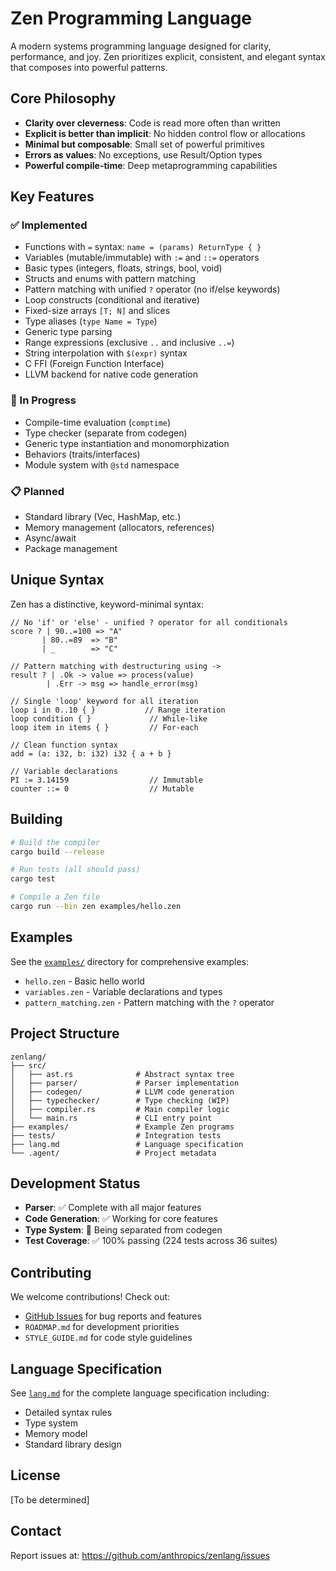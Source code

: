 # Zen Programming Language

A modern systems programming language designed for clarity, performance, and joy. Zen prioritizes explicit, consistent, and elegant syntax that composes into powerful patterns.

## Core Philosophy

- **Clarity over cleverness**: Code is read more often than written
- **Explicit is better than implicit**: No hidden control flow or allocations
- **Minimal but composable**: Small set of powerful primitives
- **Errors as values**: No exceptions, use Result/Option types
- **Powerful compile-time**: Deep metaprogramming capabilities

## Key Features

### ✅ Implemented
- Functions with `=` syntax: `name = (params) ReturnType { }`
- Variables (mutable/immutable) with `:=` and `::=` operators
- Basic types (integers, floats, strings, bool, void)
- Structs and enums with pattern matching
- Pattern matching with unified `?` operator (no if/else keywords)
- Loop constructs (conditional and iterative)
- Fixed-size arrays `[T; N]` and slices
- Type aliases (`type Name = Type`)
- Generic type parsing
- Range expressions (exclusive `..` and inclusive `..=`)
- String interpolation with `$(expr)` syntax
- C FFI (Foreign Function Interface)
- LLVM backend for native code generation

### 🚧 In Progress
- Compile-time evaluation (`comptime`)
- Type checker (separate from codegen)
- Generic type instantiation and monomorphization
- Behaviors (traits/interfaces)
- Module system with `@std` namespace

### 📋 Planned
- Standard library (Vec, HashMap, etc.)
- Memory management (allocators, references)
- Async/await
- Package management

## Unique Syntax

Zen has a distinctive, keyword-minimal syntax:

```zen
// No 'if' or 'else' - unified ? operator for all conditionals
score ? | 90..=100 => "A"
       | 80..=89  => "B"
       | _        => "C"

// Pattern matching with destructuring using ->
result ? | .Ok -> value => process(value)
        | .Err -> msg => handle_error(msg)

// Single 'loop' keyword for all iteration
loop i in 0..10 { }           // Range iteration
loop condition { }             // While-like
loop item in items { }         // For-each

// Clean function syntax
add = (a: i32, b: i32) i32 { a + b }

// Variable declarations
PI := 3.14159                  // Immutable
counter ::= 0                  // Mutable
```

## Building

```bash
# Build the compiler
cargo build --release

# Run tests (all should pass)
cargo test

# Compile a Zen file
cargo run --bin zen examples/hello.zen
```

## Examples

See the [`examples/`](examples/) directory for comprehensive examples:
- `hello.zen` - Basic hello world
- `variables.zen` - Variable declarations and types
- `pattern_matching.zen` - Pattern matching with the `?` operator

## Project Structure

```
zenlang/
├── src/
│   ├── ast.rs              # Abstract syntax tree
│   ├── parser/             # Parser implementation
│   ├── codegen/            # LLVM code generation
│   ├── typechecker/        # Type checking (WIP)
│   ├── compiler.rs         # Main compiler logic
│   └── main.rs             # CLI entry point
├── examples/               # Example Zen programs
├── tests/                  # Integration tests
├── lang.md                 # Language specification
└── .agent/                 # Project metadata
```

## Development Status

- **Parser**: ✅ Complete with all major features
- **Code Generation**: ✅ Working for core features
- **Type System**: 🚧 Being separated from codegen
- **Test Coverage**: ✅ 100% passing (224 tests across 36 suites)

## Contributing

We welcome contributions! Check out:
- [GitHub Issues](https://github.com/anthropics/zenlang/issues) for bug reports and features
- `ROADMAP.md` for development priorities
- `STYLE_GUIDE.md` for code style guidelines

## Language Specification

See [`lang.md`](lang.md) for the complete language specification including:
- Detailed syntax rules
- Type system
- Memory model
- Standard library design

## License

[To be determined]

## Contact

Report issues at: https://github.com/anthropics/zenlang/issues